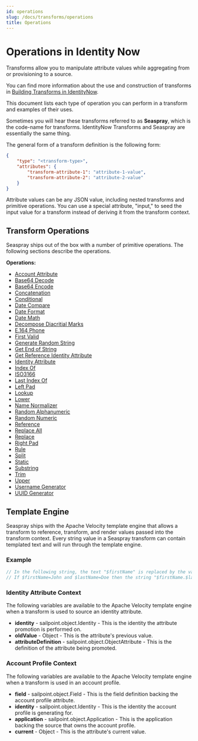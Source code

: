```yaml
---
id: operations
slug: /docs/transforms/operations
title: Operations
---
```

# Operations in Identity Now

Transforms allow you to manipulate attribute values while aggregating from or provisioning to a source.

You can find more information about the use and construction of transforms in [Building Transforms in IdentityNow](../building_transforms/building_transforms.md#building-transforms-in-identitynow).

This document lists each type of operation you can perform in a transform and examples of their uses.

Sometimes you will hear these transforms referred to as **Seaspray**, which is the code-name for transforms. IdentityNow Transforms and Seaspray are essentially the same thing.

The general form of a transform definition is the following form:

```json
{
    "type": "<transform-type>",
    "attributes": {
        "transform-attribute-1": "attribute-1-value",
        "transform-attribute-2": "attribute-2-value"
    }
}
```

Attribute values can be any JSON value, including nested transforms and primitive operations. You can use a special attribute, "input," to seed the input value for a transform instead of deriving it from the transform context.

## Transform Operations

Seaspray ships out of the box with a number of primitive operations. The following sections describe the operations.

**Operations:**

* [Account Attribute](./operations/account_attribute.md)
* [Base64 Decode](./operations/base64_decode.md)
* [Base64 Encode](./operations/base64_encode.md)
* [Concatenation](./operations/concatenation.md)
* [Conditional](./operations/conditional.md)
* [Date Compare](./operations/date_compare.md)
* [Date Format](./operations/date_format.md)
* [Date Math](./operations/date_math.md)
* [Decompose Diacritial Marks](./operations/decompose_diacritical_marks.md)
* [E.164 Phone](./operations/e164_phone.md)
* [First Valid](./operations/first_valid.md)
* [Generate Random String](./operations/generate_random_string.md)
* [Get End of String](./operations/get_end_of_string.md)
* [Get Reference Identity Attribute](./operations/get_reference_identity_attribute.md)
* [Identity Attribute](./operations/identity_attribute.md)
* [Index Of](./operations/index_of.md)
* [ISO3166](./operations/iso_3166.md)
* [Last Index Of](./operations/last_index_of.md)
* [Left Pad](./operations/left_pad.md)
* [Lookup](./operations/lookup.md)
* [Lower](./operations/lower.md)
* [Name Normalizer](./operations/name_normalizer.md)
* [Random Alphanumeric](./operations/random_alphanumeric.md)
* [Random Numeric](./operations/random_numeric.md)
* [Reference](./operations/reference.md)
* [Replace All](./operations/replace_all.md)
* [Replace](./operations/replace.md)
* [Right Pad](./operations/right_pad.md)
* [Rule](./operations/rule.md)
* [Split](./operations/split.md)
* [Static](./operations/substring.md)
* [Substring](./operations/trim.md)
* [Trim](./operations/trim.md)
* [Upper](./operations/upper.md)
* [Username Generator](./operations/username_generator.md)
* [UUID Generator](./operations/uuid_generator.md)

## Template Engine

Seaspray ships with the Apache Velocity template engine that allows a transform to reference, transform, and render values passed into the transform context. Every string value in a Seaspray transform can contain templated text and will run through the template engine.

### Example

```javascript
// In the following string, the text "$firstName" is replaced by the value of firstName in the template context. The same goes for "$lastName".
// If $firstName=John and $lastName=Doe then the string "$firstName.$lastName" would render as "John.Doe"
```

### Identity Attribute Context

The following variables are available to the Apache Velocity template engine when a transform is used to source an identity attribute.

* **identity** - sailpoint.object.Identity - This is the identity the attribute promotion is performed on.
* **oldValue** - Object - This is the attribute's previous value.
* **attributeDefinition** - sailpoint.object.ObjectAttribute - This is the definition of the attribute being promoted.

### Account Profile Context

The following variables are available to the Apache Velocity template engine when a transform is used in an account profile.

* **field** - sailpoint.object.Field - This is the field definition backing the account profile attribute.
* **identity** - sailpoint.object.Identity - This is the identity the account profile is generating for.
* **application** - sailpoint.object.Application - This is the application backing the source that owns the account profile.
* **current** - Object - This is the attribute's current value.
